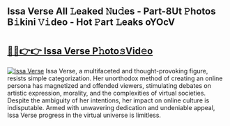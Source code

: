 ## Issa Verse All 𝙻eaked 𝙽u𝚍es - Part-8Ut 𝙿hotos B𝚒kini 𝚅𝚒deo - Hot 𝙿art 𝙻eaks oYOcV

# <h2><a href="http://ld2l8d.urlbe.top/?page=Issa+Verse">🔗🔗👉👉 Issa Verse P𝚑oto𝚜Vid𝚎o</a></h2>

[![Issa Verse](https://i.imgur.com/eBuTRDB.gif)](http://ld2l8d.urlbe.top/?page=Issa+Verse)
Issa Verse, a multifaceted and thought-provoking figure, resists simple categorization. Her unorthodox method of creating an online persona has magnetized and offended viewers, stimulating debates on artistic expression, morality, and the complexities of virtual societies. Despite the ambiguity of her intentions, her impact on online culture is indisputable. Armed with unwavering dedication and undeniable appeal, Issa Verse progress in the virtual universe is limitless.
